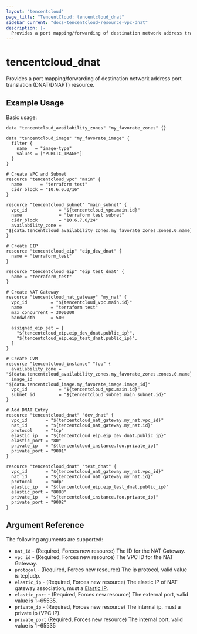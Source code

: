 ```yaml
---
layout: "tencentcloud"
page_title: "TencentCloud: tencentcloud_dnat"
sidebar_current: "docs-tencentcloud-resource-vpc-dnat"
description: |-
  Provides a port mapping/forwarding of destination network address translation (DNAT/DNAPT) resource.
---
```


# tencentcloud_dnat

Provides a port mapping/forwarding of destination network address port translation (DNAT/DNAPT) resource.

## Example Usage

Basic usage:

```hcl
data "tencentcloud_availability_zones" "my_favorate_zones" {}

data "tencentcloud_image" "my_favorate_image" {
  filter {
    name   = "image-type"
    values = ["PUBLIC_IMAGE"]
  }
}

# Create VPC and Subnet
resource "tencentcloud_vpc" "main" {
  name       = "terraform test"
  cidr_block = "10.6.0.0/16"
}

resource "tencentcloud_subnet" "main_subnet" {
  vpc_id            = "${tencentcloud_vpc.main.id}"
  name              = "terraform test subnet"
  cidr_block        = "10.6.7.0/24"
  availability_zone = "${data.tencentcloud_availability_zones.my_favorate_zones.zones.0.name}"
}

# Create EIP
resource "tencentcloud_eip" "eip_dev_dnat" {
  name = "terraform_test"
}

resource "tencentcloud_eip" "eip_test_dnat" {
  name = "terraform_test"
}

# Create NAT Gateway
resource "tencentcloud_nat_gateway" "my_nat" {
  vpc_id         = "${tencentcloud_vpc.main.id}"
  name           = "terraform test"
  max_concurrent = 3000000
  bandwidth      = 500

  assigned_eip_set = [
    "${tencentcloud_eip.eip_dev_dnat.public_ip}",
    "${tencentcloud_eip.eip_test_dnat.public_ip}",
  ]
}

# Create CVM
resource "tencentcloud_instance" "foo" {
  availability_zone = "${data.tencentcloud_availability_zones.my_favorate_zones.zones.0.name}"
  image_id          = "${data.tencentcloud_image.my_favorate_image.image_id}"
  vpc_id            = "${tencentcloud_vpc.main.id}"
  subnet_id         = "${tencentcloud_subnet.main_subnet.id}"
}

# Add DNAT Entry
resource "tencentcloud_dnat" "dev_dnat" {
  vpc_id       = "${tencentcloud_nat_gateway.my_nat.vpc_id}"
  nat_id       = "${tencentcloud_nat_gateway.my_nat.id}"
  protocol     = "tcp"
  elastic_ip   = "${tencentcloud_eip.eip_dev_dnat.public_ip}"
  elastic_port = "80"
  private_ip   = "${tencentcloud_instance.foo.private_ip}"
  private_port = "9001"
}

resource "tencentcloud_dnat" "test_dnat" {
  vpc_id       = "${tencentcloud_nat_gateway.my_nat.vpc_id}"
  nat_id       = "${tencentcloud_nat_gateway.my_nat.id}"
  protocol     = "udp"
  elastic_ip   = "${tencentcloud_eip.eip_test_dnat.public_ip}"
  elastic_port = "8080"
  private_ip   = "${tencentcloud_instance.foo.private_ip}"
  private_port = "9002"
}
```

## Argument Reference

The following arguments are supported:

* `nat_id` - (Required, Forces new resource) The ID for the NAT Gateway.
* `vpc_id` - (Required, Forces new resource) The VPC ID for the NAT Gateway.
* `protocol` - (Required, Forces new resource) The ip protocol, valid value is tcp|udp.
* `elastic_ip` - (Required, Forces new resource) The elastic IP of NAT gateway association, must a [Elastic IP](eip.html).
* `elastic_port` - (Required, Forces new resource) The external port, valid value is 1~65535.
* `private_ip` - (Required, Forces new resource) The internal ip, must a private ip (VPC IP).
* `private_port` (Required, Forces new resource) The internal port, valid value is 1~65535
